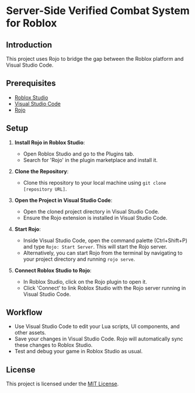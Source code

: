 # Server-Side Verified Combat System for Roblox
## Introduction
This project uses Rojo to bridge the gap between the Roblox platform and Visual Studio Code.

## Prerequisites
- [Roblox Studio](https://www.roblox.com/create)
- [Visual Studio Code](https://code.visualstudio.com/)
- [Rojo](https://rojo.space/)

## Setup
1. **Install Rojo in Roblox Studio**:
   - Open Roblox Studio and go to the Plugins tab.
   - Search for 'Rojo' in the plugin marketplace and install it.

2. **Clone the Repository**:
   - Clone this repository to your local machine using `git clone [repository URL]`.

3. **Open the Project in Visual Studio Code**:
   - Open the cloned project directory in Visual Studio Code.
   - Ensure the Rojo extension is installed in Visual Studio Code.

4. **Start Rojo**:
   - Inside Visual Studio Code, open the command palette (Ctrl+Shift+P) and type `Rojo: Start Server`. This will start the Rojo server.
   - Alternatively, you can start Rojo from the terminal by navigating to your project directory and running `rojo serve`.

5. **Connect Roblox Studio to Rojo**:
   - In Roblox Studio, click on the Rojo plugin to open it.
   - Click 'Connect' to link Roblox Studio with the Rojo server running in Visual Studio Code.

## Workflow
- Use Visual Studio Code to edit your Lua scripts, UI components, and other assets.
- Save your changes in Visual Studio Code. Rojo will automatically sync these changes to Roblox Studio.
- Test and debug your game in Roblox Studio as usual.

## License
This project is licensed under the [MIT License](LICENSE).
